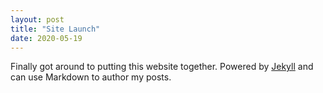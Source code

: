 ```yaml
---
layout: post
title: "Site Launch"
date: 2020-05-19
---
```


Finally got around to putting this website together. Powered by [Jekyll](http://jekyllrb.com) and can use Markdown to author my posts. 
